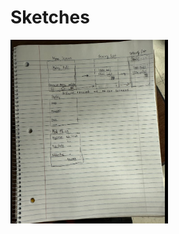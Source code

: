 # Sketches
<img src="https://github.com/ChicoState/ux-kitchen-pantry/raw/main/sketches/ux%20final.png" alt="150" width="50%">

